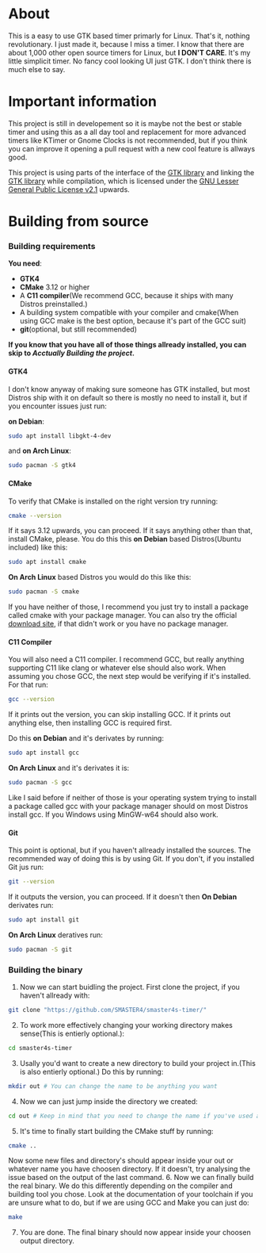 # About
This is a easy to use GTK based timer primarly for Linux. That's it, nothing revolutionary.
I just made it, because I miss a timer.
I know that there are about 1,000 other open source timers for Linux, but **I DON'T CARE**.
It's my little simplicit timer. No fancy cool looking UI just GTK.
I don't think there is much else to say.

# Important information
This project is still in developement so it is maybe not the best or stable timer and using this as a all day tool and replacement for more advanced timers like KTimer or Gnome Clocks is not recommended, but if you think you can improve it opening a pull request with a new cool feature is allways good.

This project is using parts of the interface of the [GTK library](https://gtk.org/) and linking the [GTK library](https://gtk.org/) while compilation,
which is licensed under the [GNU Lesser General Public License v2.1](https://www.gnu.org/licenses/old-licenses/lgpl-2.1.html) upwards.

# Building from source

### Building requirements
**You need**:
+ **GTK4**
+ **CMake** 3.12 or higher
+ A **C11 compiler**(We recommend GCC, because it ships with many Distros preinstalled.)
+ A building system compatible with your compiler and cmake(When using GCC make is the best option, because it's part of the GCC suit)
+ **git**(optional, but still recommended)

**If you know that you have all of those things allready installed, you can skip to *Acctually Building the project*.**

#### GTK4
I don't know anyway of making sure someone has GTK installed,
but most Distros ship with it on default so there is mostly no need to install it,
but if you encounter issues just run:

**on Debian**:
```bash
sudo apt install libgkt-4-dev
```
and **on Arch Linux**:
```bash
sudo pacman -S gtk4
```

#### CMake
To verify that CMake is installed on the right version try running:
```bash
cmake --version
```
If it says 3.12 upwards, you can proceed. If it says anything other than that, install CMake, please.
You do this this **on Debian** based Distros(Ubuntu included) like this:
```bash
sudo apt install cmake
```
**On Arch Linux** based Distros you would do this like this:
```bash
sudo pacman -S cmake
```
If you have neither of those, I recommend you just try to install a package called cmake with your package manager.
You can also try the official [download site](https://cmake.org/download/), if that didn't work or you have no package manager.

#### C11 Compiler
You will also need a C11 compiler. I recommend GCC, but really anything supporting C11 like clang or whatever else should also work.
When assuming you chose GCC, the next step would be verifying if it's installed. For that run:
```bash
gcc --version
```
If it prints out the version, you can skip installing GCC.
If it prints out anything else, then installing GCC is required first.

Do this **on Debian** and it's derivates by running:
```bash
sudo apt install gcc
```
**On Arch Linux** and it's derivates it is:
```bash
sudo pacman -S gcc
```
Like I said before if neither of those is your operating system trying to install a package called gcc with your package manager should on most Distros install gcc.
If you Windows using MinGW-w64 should also work.

#### Git
This point is optional, but if you haven't allready installed the sources.
The recommended way of doing this is by using Git.
If you don't, if you installed Git jus run:
```bash
git --version
```
If it outputs the version, you can proceed. If it doesn't then
**On Debian** derivates run:
```bash
sudo apt install git
```
**On Arch Linux** deratives run:
```bash
sudo pacman -S git
```

### Building the binary
1. Now we can start buidling the project. First clone the project, if you haven't allready with:
```bash
git clone "https://github.com/SMASTER4/smaster4s-timer/"
```
2. To work more effectively changing your working directory makes sense(This is entierly optional.):
```bash
cd smaster4s-timer
```
3. Usally you'd want to create a new directory to build your project in.(This is also entierly optional.) Do this by running:
```bash
mkdir out # You can change the name to be anything you want
```
4. Now we can just jump inside the directory we created:
```bash
cd out # Keep in mind that you need to change the name if you've used a different name
```
5. It's time to finally start building the CMake stuff by running:
```bash
cmake ..
```
Now some new files and directory's should appear inside your out or whatever name you have choosen directory.
If it doesn't, try analysing the issue based on the output of the last command.
6. Now we can finally build the real binary. We do this differently depending on the compiler and building tool you chose.
Look at the documentation of your toolchain if you are unsure what to do, but if we are using GCC and Make you can just do:
```bash
make
```
7. You are done. The final binary should now appear inside your choosen output directory.
